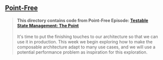 ## [Point-Free](https://www.pointfree.co)

> #### This directory contains code from Point-Free Episode: [Testable State Management: The Point](https://www.pointfree.co/episodes/ep86-swiftui-snapshot-testing)
>
> It's time to put the finishing touches to our architecture so that we can use it in production. This week we begin exploring how to make the composable architecture adapt to many use cases, and we will use a potential performance problem as inspiration for this exploration.
